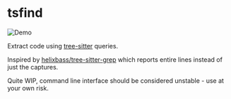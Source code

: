 # tsfind

![Demo](https://github.com/user-attachments/assets/26255220-c94a-419d-ab8b-a0b20f6ab7c2)

Extract code using [tree-sitter](https://tree-sitter.github.io/tree-sitter/) queries.

Inspired by [helixbass/tree-sitter-grep](https://github.com/helixbass/tree-sitter-grep) which reports entire lines instead of just the captures.

Quite WIP, command line interface should be considered unstable - use at your own risk.
